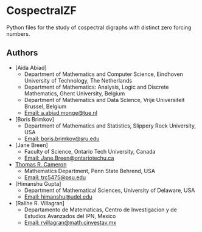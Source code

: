 # CospectralZF
Python files for the study of cospectral digraphs with distinct zero forcing numbers.
## Authors
* [Aida Abiad]
	* Department of Mathematics and Computer Science, Eindhoven University of Technology, The Netherlands
	* Department of Mathematics: Analysis, Logic and Discrete Mathematics, Ghent University, Belgium
	* Department of Mathematics and Data Science, Vrije Universiteit Brussel, Belgium
	* [Email: a.abiad.monge@tue.nl](mailto:a.abiad.monge@tue.nl)
* [Boris Brimkov]
	* Department of Mathematics and Statistics, Slippery Rock University, USA
	* [Email: boris.brimkov@sru.edu](mailto:boris.brimkov@sru.edu)
* [Jane Breen]
	* Faculty of Science, Ontario Tech University, Canada
	* [Email: Jane.Breen@ontariotechu.ca](mailto:Jane.Breen@ontariotechu.ca)
* [Thomas R. Cameron](https://thomasrcameron.com)
	* Mathematics Department, Penn State Behrend, USA
	* [Email: trc5475@psu.edu](mailto:trc5475@psu.edu)
* [Himanshu Gupta]
	* Department of Mathematical Sciences, University of Delaware, USA
	* [Email: himanshu@udel.edu](mailto:himanshu@udel.edu)
* [Ralihe R. Villagran]
	* Departamento de Matematicas, Centro de Investigacion y de Estudios Avanzados del IPN, Mexico
	* [Email: rvillagran@math.cinvestav.mx](mailto:rvillagran@math.cinvestav.mx)
